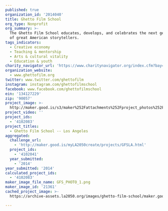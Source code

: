 ```yaml
---
published: true
organization_id: '2014040'
title: Ghetto Film School
org_type: Nonprofit
org_summary: >-
  The Ghetto Film School educates, develops, and celebrates the next generation
  of great American storytellers.
tags_indicators:
  - Creative economy
  - Teaching & mentorship
  - Arts & cultural vitality
  - Education & youth
charity_navigator_url: 'https://www.charitynavigator.org/index.cfm?bay=search.profile&ein=134127229'
organization_website:
  - www.ghettofilm.org
twitter: www.twitter.com/ghettofilm
instagram: instagram.com/ghettofilmschool
facebook: www.facebook.com/ghettofilmschool
ein: '134127229'
zip: '90057'
project_image: >-
  http://maker.good.is/s3/maker%252Fattachments%252Fproject_photos%252Fimages%252F21361%252Fdisplay%252FGFS_PHOTO_1.png=c570x385
project_video: ''
project_ids:
  - '4102083'
project_titles:
  - Ghetto Film School -- Los Angeles
aggregated:
  challenge_url:
    - 'http://maker.good.is/myLA2050create/projects/GFSLA.html'
  project_ids:
    - '4102041'
  year_submitted:
    - '2014'
year_submitted: '2014'
calculated_project_ids:
  - '4102083'
maker_image_file_name: GFS_PHOTO_1.png
maker_image_id: '21361'
cached_project_image: >-
  https://archive-assets.la2050.org/images/ghetto-film-school/maker.good.is/s3/maker%252Fattachments%252Fproject_photos%252Fimages%252F21361%252Fdisplay%252FGFS_PHOTO_1.png=c570x385.png

---
```

